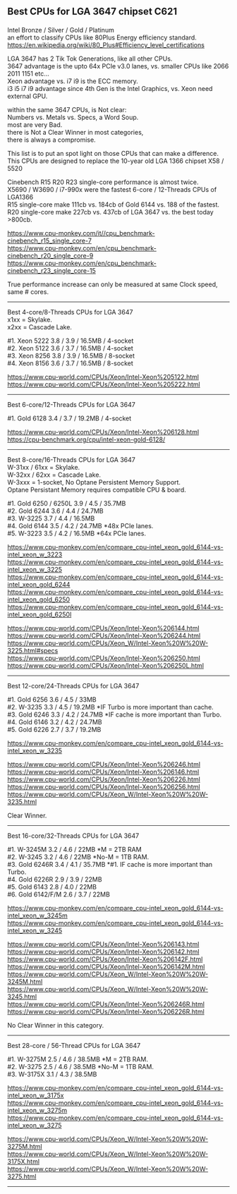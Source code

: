 ## Best CPUs for LGA 3647 chipset C621 </p>

Intel Bronze / Silver / Gold / Platinum </br>
an effort to classify CPUs like 80Plus Energy efficiency standard. </br>
https://en.wikipedia.org/wiki/80_Plus#Efficiency_level_certifications </p>

LGA 3647 has 2 Tik Tok Generations, like all other CPUs. </br>
3647 advantage is the upto 64x PCIe v3.0 lanes, vs. smaller CPUs like 2066 2011 1151 etc... </br>
Xeon advantage vs. i7 i9 is the ECC memory. </br>
i3 i5 i7 i9 advantage since 4th Gen is the Intel Graphics, vs. Xeon need external GPU. </p>

within the same 3647 CPUs, is Not clear: </br>
Numbers vs. Metals vs. Specs, a Word Soup. </br>
most are very Bad. </br>
there is Not a Clear Winner in most categories, </br>
there is always a compromise. </p>

This list is to put an spot light on those CPUs that can make a difference. </br>
This CPUs are designed to replace the 10-year old LGA 1366 chipset X58 / 5520 </p>
Cinebench R15 R20 R23 single-core performance is almost twice. </br>
X5690 / W3690 / i7-990x were the fastest 6-core / 12-Threads CPUs of LGA1366 </br>
R15 single-core make 111cb vs. 184cb of Gold 6144 vs. 188 of the fastest. </br>
R20 single-core make 227cb vs. 437cb of LGA 3647 vs. the best today >800cb. </p>

https://www.cpu-monkey.com/it//cpu_benchmark-cinebench_r15_single_core-7 </br>
https://www.cpu-monkey.com/en/cpu_benchmark-cinebench_r20_single_core-9 </br>
https://www.cpu-monkey.com/en/cpu_benchmark-cinebench_r23_single_core-15 </p>

True performance increase can only be measured at same Clock speed, same # cores.

---------

Best 4-core/8-Threads CPUs for LGA 3647 </br>
x1xx = Skylake. </br>
x2xx = Cascade Lake. </p>

#1. Xeon 5222 3.8 / 3.9 / 16.5MB / 4-socket </br>
#2. Xeon 5122 3.6 / 3.7 / 16.5MB / 4-socket </br>
#3. Xeon 8256 3.8 / 3.9 / 16.5MB / 8-socket </br>
#4. Xeon 8156 3.6 / 3.7 / 16.5MB / 8-socket </p>

https://www.cpu-world.com/CPUs/Xeon/Intel-Xeon%205122.html </br>
https://www.cpu-world.com/CPUs/Xeon/Intel-Xeon%205222.html </p>

---------

Best 6-core/12-Threads CPUs for LGA 3647 </br>

#1. Gold 6128 3.4 / 3.7 / 19.2MB / 4-socket </p>

https://www.cpu-world.com/CPUs/Xeon/Intel-Xeon%206128.html </br>
https://cpu-benchmark.org/cpu/intel-xeon-gold-6128/ </p>

----

Best 8-core/16-Threads CPUs for LGA 3647 </br>
W-31xx / 61xx = Skylake. </br>
W-32xx / 62xx = Cascade Lake. </br>
W-3xxx = 1-socket, No Optane Persistent Memory Support. </br>
Optane Persistant Memory requires compatible CPU & board. </p>

#1. Gold 6250 / 6250L   3.9 / 4.5 / 35.7MB </br>
#2. Gold 6244           3.6 / 4.4 / 24.7MB </br>
#3. W-3225              3.7 / 4.4 / 16.5MB </br>
#4. Gold 6144           3.5 / 4.2 / 24.7MB *48x PCIe lanes. </br>
#5. W-3223              3.5 / 4.2 / 16.5MB *64x PCIe lanes.  </p>

https://www.cpu-monkey.com/en/compare_cpu-intel_xeon_gold_6144-vs-intel_xeon_w_3223 </br>
https://www.cpu-monkey.com/en/compare_cpu-intel_xeon_gold_6144-vs-intel_xeon_w_3225 </br>
https://www.cpu-monkey.com/en/compare_cpu-intel_xeon_gold_6144-vs-intel_xeon_gold_6244 </br>
https://www.cpu-monkey.com/en/compare_cpu-intel_xeon_gold_6144-vs-intel_xeon_gold_6250 </br>
https://www.cpu-monkey.com/en/compare_cpu-intel_xeon_gold_6144-vs-intel_xeon_gold_6250l </p>

https://www.cpu-world.com/CPUs/Xeon/Intel-Xeon%206144.html </br>
https://www.cpu-world.com/CPUs/Xeon/Intel-Xeon%206244.html </br>
https://www.cpu-world.com/CPUs/Xeon_W/Intel-Xeon%20W%20W-3225.html#specs </br>
https://www.cpu-world.com/CPUs/Xeon/Intel-Xeon%206250.html </br>
https://www.cpu-world.com/CPUs/Xeon/Intel-Xeon%206250L.html </p>

---------------------

Best 12-core/24-Threads CPUs for LGA 3647 </p>

#1. Gold 6256  3.6 / 4.5 / 33MB </br>
#2. W-3235     3.3 / 4.5 / 19.2MB *IF Turbo is more important than cache. </br>
#3. Gold 6246  3.3 / 4.2 / 24.7MB *IF cache is more important than Turbo. </br>
#4. Gold 6146  3.2 / 4.2 / 24.7MB </br>
#5. Gold 6226  2.7 / 3.7 / 19.2MB </p>

https://www.cpu-monkey.com/en/compare_cpu-intel_xeon_gold_6144-vs-intel_xeon_w_3235 </br>

https://www.cpu-world.com/CPUs/Xeon/Intel-Xeon%206246.html </br>
https://www.cpu-world.com/CPUs/Xeon/Intel-Xeon%206146.html </br>
https://www.cpu-world.com/CPUs/Xeon/Intel-Xeon%206226.html </br>
https://www.cpu-world.com/CPUs/Xeon/Intel-Xeon%206256.html </br>
https://www.cpu-world.com/CPUs/Xeon_W/Intel-Xeon%20W%20W-3235.html </p>

Clear Winner. </p>

---------------------------

Best 16-core/32-Threads CPUs for LGA 3647 </p>

#1. W-3245M       3.2 / 4.6 / 22MB *M = 2TB RAM </br>
#2. W-3245        3.2 / 4.6 / 22MB *No-M = 1TB RAM. </br>
#3. Gold 6246R    3.4 / 4.1 / 35.7MB *#1. IF cache is more important than Turbo. </br>
#4. Gold 6226R    2.9 / 3.9 / 22MB </br>
#5. Gold 6143     2.8 / 4.0 / 22MB </br>
#6. Gold 6142/F/M 2.6 / 3.7 / 22MB </p>

https://www.cpu-monkey.com/en/compare_cpu-intel_xeon_gold_6144-vs-intel_xeon_w_3245m </br>
https://www.cpu-monkey.com/en/compare_cpu-intel_xeon_gold_6144-vs-intel_xeon_w_3245 </br>

https://www.cpu-world.com/CPUs/Xeon/Intel-Xeon%206143.html </br>
https://www.cpu-world.com/CPUs/Xeon/Intel-Xeon%206142.html </br>
https://www.cpu-world.com/CPUs/Xeon/Intel-Xeon%206142F.html </br>
https://www.cpu-world.com/CPUs/Xeon/Intel-Xeon%206142M.html </br>
https://www.cpu-world.com/CPUs/Xeon_W/Intel-Xeon%20W%20W-3245M.html </br>
https://www.cpu-world.com/CPUs/Xeon_W/Intel-Xeon%20W%20W-3245.html </br>
https://www.cpu-world.com/CPUs/Xeon/Intel-Xeon%206246R.html </br>
https://www.cpu-world.com/CPUs/Xeon/Intel-Xeon%206226R.html </br>

No Clear Winner in this category. </p>

-------------------------

Best 28-core / 56-Thread CPUs for LGA 3647 </p>

#1. W-3275M    2.5 / 4.6 / 38.5MB *M = 2TB RAM. </br>
#2. W-3275     2.5 / 4.6 / 38.5MB *No-M = 1TB RAM. </br>
#3. W-3175X    3.1 / 4.3 / 38.5MB </p>

https://www.cpu-monkey.com/en/compare_cpu-intel_xeon_gold_6144-vs-intel_xeon_w_3175x </br>
https://www.cpu-monkey.com/en/compare_cpu-intel_xeon_gold_6144-vs-intel_xeon_w_3275m </br>
https://www.cpu-monkey.com/en/compare_cpu-intel_xeon_gold_6144-vs-intel_xeon_w_3275 </br>

https://www.cpu-world.com/CPUs/Xeon_W/Intel-Xeon%20W%20W-3275M.html </br>
https://www.cpu-world.com/CPUs/Xeon_W/Intel-Xeon%20W%20W-3175X.html </br>
https://www.cpu-world.com/CPUs/Xeon_W/Intel-Xeon%20W%20W-3275.html </p>

------------------------------
